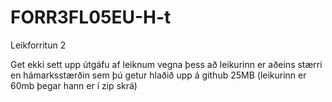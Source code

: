# FORR3FL05EU-H-t
Leikforritun 2


Get ekki sett upp útgáfu af leiknum vegna þess að leikurinn er aðeins stærri en hámarksstærðin sem þú getur hlaðið upp á github 25MB (leikurinn er 60mb þegar hann er í zip skrá)
